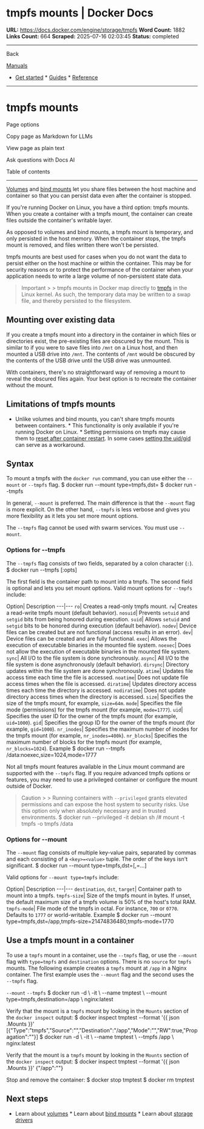 # tmpfs mounts | Docker Docs

**URL:** https://docs.docker.com/engine/storage/tmpfs
**Word Count:** 1882
**Links Count:** 664
**Scraped:** 2025-07-16 02:03:45
**Status:** completed

---

Back

[Manuals](https://docs.docker.com/manuals/)

  * [Get started](https://docs.docker.com/get-started/)   * [Guides](https://docs.docker.com/guides/)   * [Reference](https://docs.docker.com/reference/)

* * *

# tmpfs mounts

Page options

Copy page as Markdown for LLMs

View page as plain text

Ask questions with Docs AI

Table of contents

* * *

[Volumes](https://docs.docker.com/engine/storage/volumes/) and [bind mounts](https://docs.docker.com/engine/storage/bind-mounts/) let you share files between the host machine and container so that you can persist data even after the container is stopped.

If you're running Docker on Linux, you have a third option: tmpfs mounts. When you create a container with a tmpfs mount, the container can create files outside the container's writable layer.

As opposed to volumes and bind mounts, a tmpfs mount is temporary, and only persisted in the host memory. When the container stops, the tmpfs mount is removed, and files written there won't be persisted.

tmpfs mounts are best used for cases when you do not want the data to persist either on the host machine or within the container. This may be for security reasons or to protect the performance of the container when your application needs to write a large volume of non-persistent state data.

> Important >  > tmpfs mounts in Docker map directly to [tmpfs](https://en.wikipedia.org/wiki/Tmpfs) in the Linux kernel. As such, the temporary data may be written to a swap file, and thereby persisted to the filesystem.

## Mounting over existing data

If you create a tmpfs mount into a directory in the container in which files or directories exist, the pre-existing files are obscured by the mount. This is similar to if you were to save files into `/mnt` on a Linux host, and then mounted a USB drive into `/mnt`. The contents of `/mnt` would be obscured by the contents of the USB drive until the USB drive was unmounted.

With containers, there's no straightforward way of removing a mount to reveal the obscured files again. Your best option is to recreate the container without the mount.

## Limitations of tmpfs mounts

  * Unlike volumes and bind mounts, you can't share tmpfs mounts between containers.   * This functionality is only available if you're running Docker on Linux.   * Setting permissions on tmpfs may cause them to [reset after container restart](https://github.com/docker/for-linux/issues/138). In some cases [setting the uid/gid](https://github.com/docker/compose/issues/3425#issuecomment-423091370) can serve as a workaround.

## Syntax

To mount a tmpfs with the `docker run` command, you can use either the `--mount` or `--tmpfs` flag.               $ docker run --mount type=tmpfs,dst=<mount-path>     $ docker run --tmpfs <mount-path>     

In general, `--mount` is preferred. The main difference is that the `--mount` flag is more explicit. On the other hand, `--tmpfs` is less verbose and gives you more flexibility as it lets you set more mount options.

The `--tmpfs` flag cannot be used with swarm services. You must use `--mount`.

### Options for --tmpfs

The `--tmpfs` flag consists of two fields, separated by a colon character \(`:`\).               $ docker run --tmpfs <mount-path>[:opts]     

The first field is the container path to mount into a tmpfs. The second field is optional and lets you set mount options. Valid mount options for `--tmpfs` include:

Option| Description   ---|---   `ro`| Creates a read-only tmpfs mount.   `rw`| Creates a read-write tmpfs mount \(default behavior\).   `nosuid`| Prevents `setuid` and `setgid` bits from being honored during execution.   `suid`| Allows `setuid` and `setgid` bits to be honored during execution \(default behavior\).   `nodev`| Device files can be created but are not functional \(access results in an error\).   `dev`| Device files can be created and are fully functional.   `exec`| Allows the execution of executable binaries in the mounted file system.   `noexec`| Does not allow the execution of executable binaries in the mounted file system.   `sync`| All I/O to the file system is done synchronously.   `async`| All I/O to the file system is done asynchronously \(default behavior\).   `dirsync`| Directory updates within the file system are done synchronously.   `atime`| Updates file access time each time the file is accessed.   `noatime`| Does not update file access times when the file is accessed.   `diratime`| Updates directory access times each time the directory is accessed.   `nodiratime`| Does not update directory access times when the directory is accessed.   `size`| Specifies the size of the tmpfs mount, for example, `size=64m`.   `mode`| Specifies the file mode \(permissions\) for the tmpfs mount \(for example, `mode=1777`\).   `uid`| Specifies the user ID for the owner of the tmpfs mount \(for example, `uid=1000`\).   `gid`| Specifies the group ID for the owner of the tmpfs mount \(for example, `gid=1000`\).   `nr_inodes`| Specifies the maximum number of inodes for the tmpfs mount \(for example, `nr_inodes=400k`\).   `nr_blocks`| Specifies the maximum number of blocks for the tmpfs mount \(for example, `nr_blocks=1024`\).      Example               $ docker run --tmpfs /data:noexec,size=1024,mode=1777     

Not all tmpfs mount features available in the Linux mount command are supported with the `--tmpfs` flag. If you require advanced tmpfs options or features, you may need to use a privileged container or configure the mount outside of Docker.

> Caution >  > Running containers with `--privileged` grants elevated permissions and can expose the host system to security risks. Use this option only when absolutely necessary and in trusted environments.               $ docker run --privileged -it debian sh     /# mount -t tmpfs -o <options> tmpfs /data     

### Options for --mount

The `--mount` flag consists of multiple key-value pairs, separated by commas and each consisting of a `<key>=<value>` tuple. The order of the keys isn't significant.               $ docker run --mount type=tmpfs,dst=<mount-path>[,<key>=<value>...]     

Valid options for `--mount type=tmpfs` include:

Option| Description   ---|---   `destination`, `dst`, `target`| Container path to mount into a tmpfs.   `tmpfs-size`| Size of the tmpfs mount in bytes. If unset, the default maximum size of a tmpfs volume is 50% of the host's total RAM.   `tmpfs-mode`| File mode of the tmpfs in octal. For instance, `700` or `0770`. Defaults to `1777` or world-writable.      Example               $ docker run --mount type=tmpfs,dst=/app,tmpfs-size=21474836480,tmpfs-mode=1770     

## Use a tmpfs mount in a container

To use a `tmpfs` mount in a container, use the `--tmpfs` flag, or use the `--mount` flag with `type=tmpfs` and `destination` options. There is no `source` for `tmpfs` mounts. The following example creates a `tmpfs` mount at `/app` in a Nginx container. The first example uses the `--mount` flag and the second uses the `--tmpfs` flag.

`--mount` `--tmpfs`               $ docker run -d \       -it \       --name tmptest \       --mount type=tmpfs,destination=/app \       nginx:latest     

Verify that the mount is a `tmpfs` mount by looking in the `Mounts` section of the `docker inspect` output:               $ docker inspect tmptest --format '{{ json .Mounts }}'     [{"Type":"tmpfs","Source":"","Destination":"/app","Mode":"","RW":true,"Propagation":""}]                    $ docker run -d \       -it \       --name tmptest \       --tmpfs /app \       nginx:latest     

Verify that the mount is a `tmpfs` mount by looking in the `Mounts` section of the `docker inspect` output:               $ docker inspect tmptest --format '{{ json .Mounts }}'     {"/app":""}     

Stop and remove the container:               $ docker stop tmptest     $ docker rm tmptest     

## Next steps

  * Learn about [volumes](https://docs.docker.com/engine/storage/volumes/)   * Learn about [bind mounts](https://docs.docker.com/engine/storage/bind-mounts/)   * Learn about [storage drivers](https://docs.docker.com/engine/storage/drivers/)